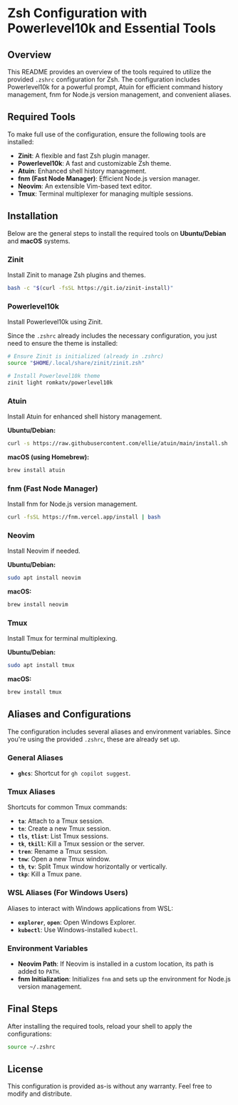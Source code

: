 
# Zsh Configuration with Powerlevel10k and Essential Tools

## Overview

This README provides an overview of the tools required to utilize the provided `.zshrc` configuration for Zsh. The configuration includes Powerlevel10k for a powerful prompt, Atuin for efficient command history management, fnm for Node.js version management, and convenient aliases.

## Required Tools

To make full use of the configuration, ensure the following tools are installed:

- **Zinit**: A flexible and fast Zsh plugin manager.
- **Powerlevel10k**: A fast and customizable Zsh theme.
- **Atuin**: Enhanced shell history management.
- **fnm (Fast Node Manager)**: Efficient Node.js version manager.
- **Neovim**: An extensible Vim-based text editor.
- **Tmux**: Terminal multiplexer for managing multiple sessions.

## Installation

Below are the general steps to install the required tools on **Ubuntu/Debian** and **macOS** systems.

### Zinit

Install Zinit to manage Zsh plugins and themes.

```bash
bash -c "$(curl -fsSL https://git.io/zinit-install)"
```

### Powerlevel10k

Install Powerlevel10k using Zinit.

Since the `.zshrc` already includes the necessary configuration, you just need to ensure the theme is installed:

```bash
# Ensure Zinit is initialized (already in .zshrc)
source "$HOME/.local/share/zinit/zinit.zsh"

# Install Powerlevel10k theme
zinit light romkatv/powerlevel10k
```

### Atuin

Install Atuin for enhanced shell history management.

**Ubuntu/Debian:**

```bash
curl -s https://raw.githubusercontent.com/ellie/atuin/main/install.sh | bash
```

**macOS (using Homebrew):**

```bash
brew install atuin
```

### fnm (Fast Node Manager)

Install fnm for Node.js version management.

```bash
curl -fsSL https://fnm.vercel.app/install | bash
```

### Neovim

Install Neovim if needed.

**Ubuntu/Debian:**

```bash
sudo apt install neovim
```

**macOS:**

```bash
brew install neovim
```

### Tmux

Install Tmux for terminal multiplexing.

**Ubuntu/Debian:**

```bash
sudo apt install tmux
```

**macOS:**

```bash
brew install tmux
```

## Aliases and Configurations

The configuration includes several aliases and environment variables. Since you're using the provided `.zshrc`, these are already set up.

### General Aliases

- **`ghcs`**: Shortcut for `gh copilot suggest`.

### Tmux Aliases

Shortcuts for common Tmux commands:

- **`ta`**: Attach to a Tmux session.
- **`tn`**: Create a new Tmux session.
- **`tls`**, **`tlist`**: List Tmux sessions.
- **`tk`**, **`tkill`**: Kill a Tmux session or the server.
- **`tren`**: Rename a Tmux session.
- **`tnw`**: Open a new Tmux window.
- **`th`**, **`tv`**: Split Tmux window horizontally or vertically.
- **`tkp`**: Kill a Tmux pane.

### WSL Aliases (For Windows Users)

Aliases to interact with Windows applications from WSL:

- **`explorer`**, **`open`**: Open Windows Explorer.
- **`kubectl`**: Use Windows-installed `kubectl`.

### Environment Variables

- **Neovim Path**: If Neovim is installed in a custom location, its path is added to `PATH`.
- **fnm Initialization**: Initializes `fnm` and sets up the environment for Node.js version management.

## Final Steps

After installing the required tools, reload your shell to apply the configurations:

```bash
source ~/.zshrc
```

## License

This configuration is provided as-is without any warranty. Feel free to modify and distribute.
